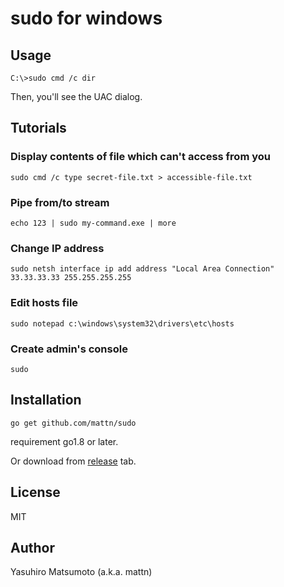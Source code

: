 # sudo for windows

## Usage

```
C:\>sudo cmd /c dir
```

Then, you'll see the UAC dialog.

## Tutorials

### Display contents of file which can't access from you

```
sudo cmd /c type secret-file.txt > accessible-file.txt
```

### Pipe from/to stream

```
echo 123 | sudo my-command.exe | more
```

### Change IP address

```
sudo netsh interface ip add address "Local Area Connection" 33.33.33.33 255.255.255.255
```

### Edit hosts file

```
sudo notepad c:\windows\system32\drivers\etc\hosts
```

### Create admin's console

```
sudo
```

## Installation

```
go get github.com/mattn/sudo
```

requirement go1.8 or later.

Or download from [release](https://github.com/mattn/sudo/releases) tab.

## License

MIT

## Author

Yasuhiro Matsumoto (a.k.a. mattn)
